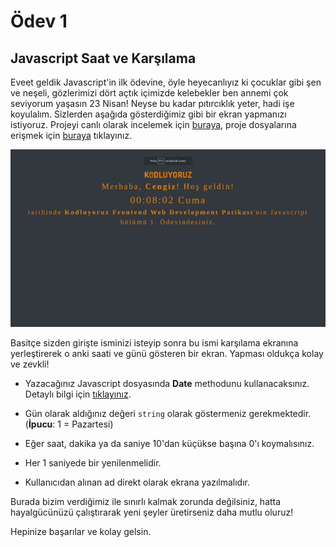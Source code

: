 # Ödev 1

## Javascript Saat ve Karşılama

Eveet geldik Javascript'in ilk ödevine, öyle heyecanlıyız ki çocuklar gibi şen ve neşeli, gözlerimizi dört açtık içimizde kelebekler ben annemi çok seviyorum yaşasın 23 Nisan! Neyse bu kadar pıtırcıklık yeter, hadi işe koyulalım. Sizlerden aşağıda gösterdiğimiz gibi bir ekran yapmanızı istiyoruz. Projeyi canlı olarak incelemek için [buraya](http://cengizcmataraci.me/javascriptclock/), proje dosyalarına erişmek için [buraya](https://github.com/Kodluyoruz/taskforce/tree/javascript/javascript/javascript-temel/odev1/javascriptclock) tıklayınız.

![clock](https://raw.githubusercontent.com/Kodluyoruz/taskforce/main/javascript/javascript-temel/odev1/figures/clock.gif)

Basitçe sizden girişte isminizi isteyip sonra bu ismi karşılama ekranına yerleştirerek o anki saati ve günü gösteren bir ekran. Yapması oldukça kolay ve zevkli!

- Yazacağınız Javascript dosyasında **Date** methodunu kullanacaksınız. Detaylı bilgi için [tıklayınız](https://developer.mozilla.org/en-US/docs/Web/JavaScript/Reference/Global_Objects/Date).

- Gün olarak aldığınız değeri ```string``` olarak göstermeniz gerekmektedir. (**İpucu**: 1 = Pazartesi)

- Eğer saat, dakika ya da saniye 10'dan küçükse başına 0'ı koymalısınız.

- Her 1 saniyede bir yenilenmelidir.

- Kullanıcıdan alınan ad direkt olarak ekrana yazılmalıdır.

Burada bizim verdiğimiz ile sınırlı kalmak zorunda değilsiniz, hatta hayalgücünüzü çalıştırarak yeni şeyler üretirseniz daha mutlu oluruz!

Hepinize başarılar ve kolay gelsin.